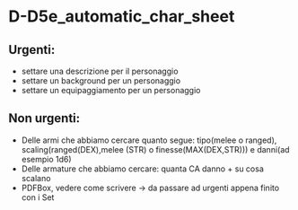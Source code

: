 # D-D5e_automatic_char_sheet

## Urgenti:
* settare una descrizione per il personaggio 
* settare un background per un personaggio
* settare un equipaggiamento per un personaggio
## Non urgenti:
* Delle armi che abbiamo cercare quanto segue: tipo(melee o ranged), scaling(ranged(DEX),melee (STR) o finesse(MAX(DEX,STR))) e danni(ad esempio 1d6)
* Delle armature che abbiamo cercare: quanta CA danno + su cosa scalano
* PDFBox, vedere come scrivere -> da passare ad urgenti appena finito con i Set 

